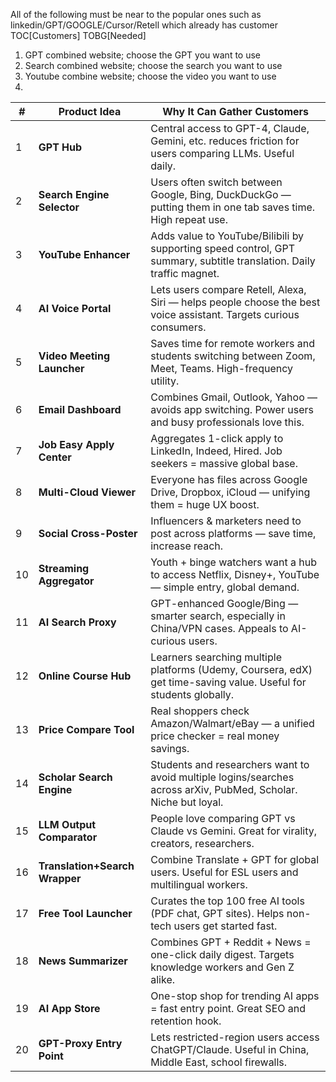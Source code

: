 All of the following must be near to the popular ones such as linkedin/GPT/GOOGLE/Cursor/Retell which already has customer TOC[Customers] TOBG[Needed]

1. GPT combined website; choose the GPT you want to use
2. Search combined website; choose the search you want to use
3. Youtube combine website; choose the video you want to use
4. 





| #  | Product Idea                   | Why It Can Gather Customers                                                                                          |
| -- | ------------------------------ | -------------------------------------------------------------------------------------------------------------------- |
| 1  | **GPT Hub**                    | Central access to GPT-4, Claude, Gemini, etc. reduces friction for users comparing LLMs. Useful daily.               |
| 2  | **Search Engine Selector**     | Users often switch between Google, Bing, DuckDuckGo — putting them in one tab saves time. High repeat use.           |
| 3  | **YouTube Enhancer**           | Adds value to YouTube/Bilibili by supporting speed control, GPT summary, subtitle translation. Daily traffic magnet. |
| 4  | **AI Voice Portal**            | Lets users compare Retell, Alexa, Siri — helps people choose the best voice assistant. Targets curious consumers.    |
| 5  | **Video Meeting Launcher**     | Saves time for remote workers and students switching between Zoom, Meet, Teams. High-frequency utility.              |
| 6  | **Email Dashboard**            | Combines Gmail, Outlook, Yahoo — avoids app switching. Power users and busy professionals love this.                 |
| 7  | **Job Easy Apply Center**      | Aggregates 1-click apply to LinkedIn, Indeed, Hired. Job seekers = massive global base.                              |
| 8  | **Multi-Cloud Viewer**         | Everyone has files across Google Drive, Dropbox, iCloud — unifying them = huge UX boost.                             |
| 9  | **Social Cross-Poster**        | Influencers & marketers need to post across platforms — save time, increase reach.                                   |
| 10 | **Streaming Aggregator**       | Youth + binge watchers want a hub to access Netflix, Disney+, YouTube — simple entry, global demand.                 |
| 11 | **AI Search Proxy**            | GPT-enhanced Google/Bing — smarter search, especially in China/VPN cases. Appeals to AI-curious users.               |
| 12 | **Online Course Hub**          | Learners searching multiple platforms (Udemy, Coursera, edX) get time-saving value. Useful for students globally.    |
| 13 | **Price Compare Tool**         | Real shoppers check Amazon/Walmart/eBay — a unified price checker = real money savings.                              |
| 14 | **Scholar Search Engine**      | Students and researchers want to avoid multiple logins/searches across arXiv, PubMed, Scholar. Niche but loyal.      |
| 15 | **LLM Output Comparator**      | People love comparing GPT vs Claude vs Gemini. Great for virality, creators, researchers.                            |
| 16 | **Translation+Search Wrapper** | Combine Translate + GPT for global users. Useful for ESL users and multilingual workers.                             |
| 17 | **Free Tool Launcher**         | Curates the top 100 free AI tools (PDF chat, GPT sites). Helps non-tech users get started fast.                      |
| 18 | **News Summarizer**            | Combines GPT + Reddit + News = one-click daily digest. Targets knowledge workers and Gen Z alike.                    |
| 19 | **AI App Store**               | One-stop shop for trending AI apps = fast entry point. Great SEO and retention hook.                                 |
| 20 | **GPT-Proxy Entry Point**      | Lets restricted-region users access ChatGPT/Claude. Useful in China, Middle East, school firewalls.                  |
